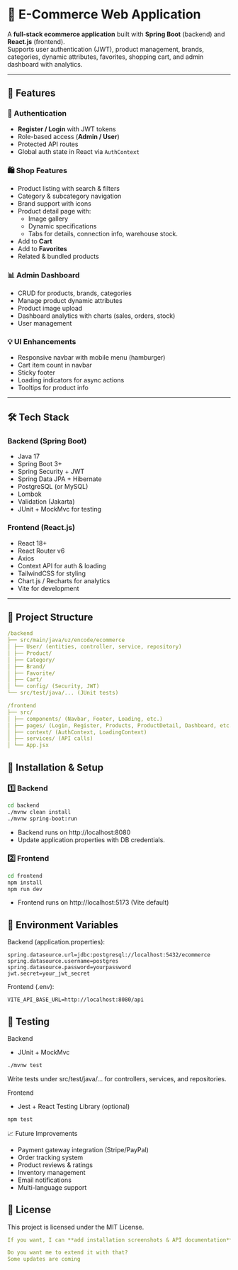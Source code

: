 # 🛒 E-Commerce Web Application

A **full-stack ecommerce application** built with **Spring Boot** (backend) and **React.js** (frontend).  
Supports user authentication (JWT), product management, brands, categories, dynamic attributes, favorites, shopping cart, and admin dashboard with analytics.

---

## 🚀 Features

### 🔐 Authentication
- **Register / Login** with JWT tokens
- Role-based access (**Admin / User**)
- Protected API routes
- Global auth state in React via `AuthContext`

### 🛍️ Shop Features
- Product listing with search & filters
- Category & subcategory navigation
- Brand support with icons
- Product detail page with:
  - Image gallery
  - Dynamic specifications
  - Tabs for details, connection info, warehouse stock.
- Add to **Cart**
- Add to **Favorites**
- Related & bundled products

### 📊 Admin Dashboard
- CRUD for products, brands, categories
- Manage product dynamic attributes
- Product image upload
- Dashboard analytics with charts (sales, orders, stock)
- User management

### 💡 UI Enhancements
- Responsive navbar with mobile menu (hamburger)
- Cart item count in navbar
- Sticky footer
- Loading indicators for async actions
- Tooltips for product info

---

## 🛠️ Tech Stack

### Backend (Spring Boot)
- Java 17
- Spring Boot 3+
- Spring Security + JWT
- Spring Data JPA + Hibernate
- PostgreSQL (or MySQL)
- Lombok
- Validation (Jakarta)
- JUnit + MockMvc for testing

### Frontend (React.js)
- React 18+
- React Router v6
- Axios
- Context API for auth & loading
- TailwindCSS for styling
- Chart.js / Recharts for analytics
- Vite for development

---

## 📂 Project Structure

```yaml
/backend
├── src/main/java/uz/encode/ecommerce
│ ├── User/ (entities, controller, service, repository)
│ ├── Product/
│ ├── Category/
│ ├── Brand/
│ ├── Favorite/
│ ├── Cart/
│ └── config/ (Security, JWT)
└── src/test/java/... (JUnit tests)

/frontend
├── src/
│ ├── components/ (Navbar, Footer, Loading, etc.)
│ ├── pages/ (Login, Register, Products, ProductDetail, Dashboard, etc.)
│ ├── context/ (AuthContext, LoadingContext)
│ ├── services/ (API calls)
│ └── App.jsx
```

## 🔧 Installation & Setup

### 1️⃣ Backend
```bash
cd backend
./mvnw clean install
./mvnw spring-boot:run
````

- Backend runs on http://localhost:8080
- Update application.properties with DB credentials.

### 2️⃣ Frontend

```bash
cd frontend
npm install
npm run dev
```

- Frontend runs on http://localhost:5173 (Vite default)

## 🔐 Environment Variables

Backend (application.properties):

```properties
spring.datasource.url=jdbc:postgresql://localhost:5432/ecommerce
spring.datasource.username=postgres
spring.datasource.password=yourpassword
jwt.secret=your_jwt_secret
```

Frontend (.env):

```env
VITE_API_BASE_URL=http://localhost:8080/api
```

## 🧪 Testing
Backend
- JUnit + MockMvc

```bash
./mvnw test
```

Write tests under src/test/java/... for controllers, services, and repositories.

Frontend
- Jest + React Testing Library (optional)
```bash
npm test
```

📈 Future Improvements
- Payment gateway integration (Stripe/PayPal)
- Order tracking system
- Product reviews & ratings
- Inventory management
- Email notifications
- Multi-language support

## 📜 License
This project is licensed under the MIT License.

```yaml
If you want, I can **add installation screenshots & API documentation** to make it more professional. That would make the README look like a real open-source shop app.  

Do you want me to extend it with that?
Some updates are coming
```